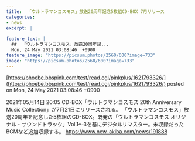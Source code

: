 ```yaml
---
title:  「ウルトラマンコスモス」放送20周年記念5枚組CD-BOX 7月リリース 	
categories:
- news
excerpt: |
  
feature_text: |
  ##  「ウルトラマンコスモス」放送20周年記...
  Mon, 24 May 2021 03:08:46  +0900
feature_image: "https://picsum.photos/2560/600?image=733"
image: "https://picsum.photos/2560/600?image=733"
---
```


[https://phoebe.bbspink.com/test/read.cgi/pinkplus/1621793326/](https://phoebe.bbspink.com/test/read.cgi/pinkplus/1621793326/)
posted on Mon, 24 May 2021 03:08:46  +0900

<!--more-->

2021年05月14日 20:05 CD-BOX「ウルトラマンコスモス 20th Anniversary Music Collection」が7月21日にリリースされる。 「ウルトラマンコスモス」放送20周年を記念した5枚組のCD-BOX。既発の「ウルトラマンコスモス オリジナル・サウンドトラック」Vol.1〜3を基にデジタルリマスター。未収録だったBGMなど追加収録する。 https://www.new-akiba.com/news/191888

